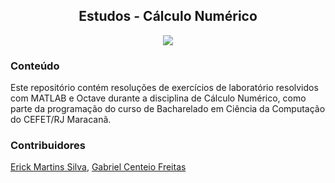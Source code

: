 <h2 align="center">Estudos - Cálculo Numérico</h2>
<p align="center">
  <a href="https://skillicons.dev">
    <img src="https://skillicons.dev/icons?i=matlab,octave" />
  </a>
</p>

<h3>Conteúdo</h3>
<p>Este repositório contém resoluções de exercícios de laboratório resolvidos com MATLAB e Octave durante a disciplina de Cálculo Numérico, como parte da programação do curso de Bacharelado em Ciência da Computação do CEFET/RJ Maracanã.</p>

<h3>Contribuidores</h3>
<a href="https://github.com/erickMartinsSilva">Erick Martins Silva</a>,
<a href="https://github.com/GabrielCenteioFreitas">Gabriel Centeio Freitas</a>
